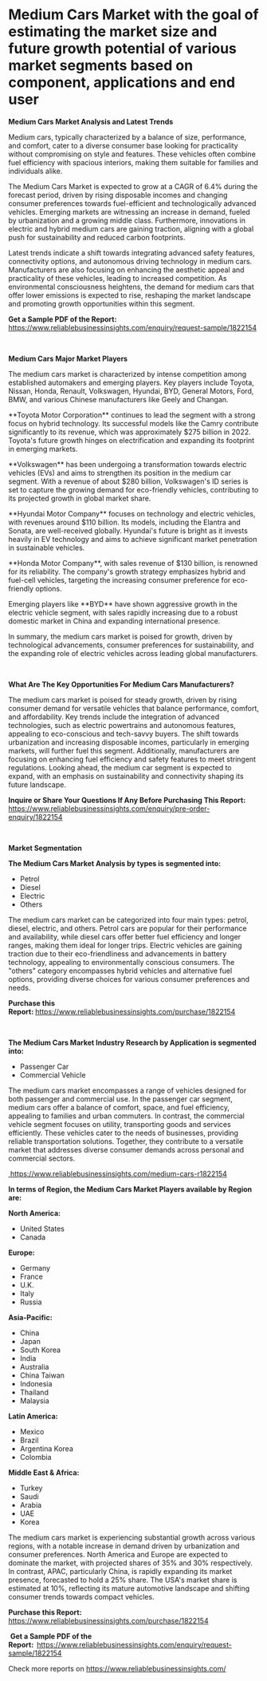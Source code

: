 <p><h1>Medium Cars Market with the goal of estimating the market size and future growth potential of various market segments based on component, applications and end user</h1></p><p><strong>Medium Cars Market Analysis and Latest Trends</strong></p>
<p><p>Medium cars, typically characterized by a balance of size, performance, and comfort, cater to a diverse consumer base looking for practicality without compromising on style and features. These vehicles often combine fuel efficiency with spacious interiors, making them suitable for families and individuals alike.</p><p>The Medium Cars Market is expected to grow at a CAGR of 6.4% during the forecast period, driven by rising disposable incomes and changing consumer preferences towards fuel-efficient and technologically advanced vehicles. Emerging markets are witnessing an increase in demand, fueled by urbanization and a growing middle class. Furthermore, innovations in electric and hybrid medium cars are gaining traction, aligning with a global push for sustainability and reduced carbon footprints.</p><p>Latest trends indicate a shift towards integrating advanced safety features, connectivity options, and autonomous driving technology in medium cars. Manufacturers are also focusing on enhancing the aesthetic appeal and practicality of these vehicles, leading to increased competition. As environmental consciousness heightens, the demand for medium cars that offer lower emissions is expected to rise, reshaping the market landscape and promoting growth opportunities within this segment.</p></p>
<p><strong>Get a Sample PDF of the Report:&nbsp;</strong> <a href="https://www.reliablebusinessinsights.com/enquiry/request-sample/1822154?utm_campaign=3499&utm_medium=2&utm_source=Github&utm_content=ia&utm_term=30032025&utm_id=medium-cars">https://www.reliablebusinessinsights.com/enquiry/request-sample/1822154</a></p>
<p>&nbsp;</p>
<p><strong>Medium Cars Major Market Players</strong></p>
<p><p>The medium cars market is characterized by intense competition among established automakers and emerging players. Key players include Toyota, Nissan, Honda, Renault, Volkswagen, Hyundai, BYD, General Motors, Ford, BMW, and various Chinese manufacturers like Geely and Changan.</p><p>**Toyota Motor Corporation** continues to lead the segment with a strong focus on hybrid technology. Its successful models like the Camry contribute significantly to its revenue, which was approximately $275 billion in 2022. Toyota's future growth hinges on electrification and expanding its footprint in emerging markets.</p><p>**Volkswagen** has been undergoing a transformation towards electric vehicles (EVs) and aims to strengthen its position in the medium car segment. With a revenue of about $280 billion, Volkswagen's ID series is set to capture the growing demand for eco-friendly vehicles, contributing to its projected growth in global market share.</p><p>**Hyundai Motor Company** focuses on technology and electric vehicles, with revenues around $110 billion. Its models, including the Elantra and Sonata, are well-received globally. Hyundai's future is bright as it invests heavily in EV technology and aims to achieve significant market penetration in sustainable vehicles.</p><p>**Honda Motor Company**, with sales revenue of $130 billion, is renowned for its reliability. The company's growth strategy emphasizes hybrid and fuel-cell vehicles, targeting the increasing consumer preference for eco-friendly options.</p><p>Emerging players like **BYD** have shown aggressive growth in the electric vehicle segment, with sales rapidly increasing due to a robust domestic market in China and expanding international presence.</p><p>In summary, the medium cars market is poised for growth, driven by technological advancements, consumer preferences for sustainability, and the expanding role of electric vehicles across leading global manufacturers.</p></p>
<p>&nbsp;</p>
<p><strong>What Are The Key Opportunities For Medium Cars Manufacturers?</strong></p>
<p><p>The medium cars market is poised for steady growth, driven by rising consumer demand for versatile vehicles that balance performance, comfort, and affordability. Key trends include the integration of advanced technologies, such as electric powertrains and autonomous features, appealing to eco-conscious and tech-savvy buyers. The shift towards urbanization and increasing disposable incomes, particularly in emerging markets, will further fuel this segment. Additionally, manufacturers are focusing on enhancing fuel efficiency and safety features to meet stringent regulations. Looking ahead, the medium car segment is expected to expand, with an emphasis on sustainability and connectivity shaping its future landscape.</p></p>
<p><strong>Inquire or Share Your Questions If Any Before Purchasing This Report:</strong> <a href="https://www.reliablebusinessinsights.com/enquiry/pre-order-enquiry/1822154?utm_campaign=3499&utm_medium=2&utm_source=Github&utm_content=ia&utm_term=30032025&utm_id=medium-cars">https://www.reliablebusinessinsights.com/enquiry/pre-order-enquiry/1822154</a></p>
<p>&nbsp;</p>
<p><strong>Market Segmentation</strong></p>
<p><strong>The Medium Cars Market Analysis by types is segmented into:</strong></p>
<p><ul><li>Petrol</li><li>Diesel</li><li>Electric</li><li>Others</li></ul></p>
<p><p>The medium cars market can be categorized into four main types: petrol, diesel, electric, and others. Petrol cars are popular for their performance and availability, while diesel cars offer better fuel efficiency and longer ranges, making them ideal for longer trips. Electric vehicles are gaining traction due to their eco-friendliness and advancements in battery technology, appealing to environmentally conscious consumers. The "others" category encompasses hybrid vehicles and alternative fuel options, providing diverse choices for various consumer preferences and needs.</p></p>
<p><strong>Purchase this Report:&nbsp;</strong><a href="https://www.reliablebusinessinsights.com/purchase/1822154?utm_campaign=3499&utm_medium=2&utm_source=Github&utm_content=ia&utm_term=30032025&utm_id=medium-cars">https://www.reliablebusinessinsights.com/purchase/1822154</a></p>
<p>&nbsp;</p>
<p><strong>The Medium Cars Market Industry Research by Application is segmented into:</strong></p>
<p><ul><li>Passenger Car</li><li>Commercial Vehicle</li></ul></p>
<p><p>The medium cars market encompasses a range of vehicles designed for both passenger and commercial use. In the passenger car segment, medium cars offer a balance of comfort, space, and fuel efficiency, appealing to families and urban commuters. In contrast, the commercial vehicle segment focuses on utility, transporting goods and services efficiently. These vehicles cater to the needs of businesses, providing reliable transportation solutions. Together, they contribute to a versatile market that addresses diverse consumer demands across personal and commercial sectors.</p></p>
<p><a href="https://www.reliablebusinessinsights.com/medium-cars-r1822154?utm_campaign=3499&utm_medium=2&utm_source=Github&utm_content=ia&utm_term=30032025&utm_id=medium-cars">&nbsp;https://www.reliablebusinessinsights.com/medium-cars-r1822154</a></p>
<p><strong>In terms of Region, the Medium Cars Market Players available by Region are:</strong></p>
<p>
    <p> <strong> North America: </strong>
        <ul>
            <li>United States</li>
            <li>Canada</li>
        </ul>
        </p> 
    <p> <strong> Europe: </strong>
        <ul>
            <li>Germany</li>
            <li>France</li>
            <li>U.K.</li>
            <li>Italy</li>
            <li>Russia</li>
        </ul>
        </p> 
    <p> <strong> Asia-Pacific: </strong>
        <ul>
            <li>China</li>
            <li>Japan</li>
            <li>South Korea</li>
            <li>India</li>
            <li>Australia</li>
            <li>China Taiwan</li>
            <li>Indonesia</li>
            <li>Thailand</li>
            <li>Malaysia</li>
        </ul>
        </p> 
    <p> <strong> Latin America: </strong>
        <ul>
            <li>Mexico</li>
            <li>Brazil</li>
            <li>Argentina Korea</li>
            <li>Colombia</li>
        </ul>
        </p> 
    <p> <strong> Middle East & Africa: </strong>
        <ul>
            <li>Turkey</li>
            <li>Saudi</li>
            <li>Arabia</li>
            <li>UAE</li>
            <li>Korea</li>
        </ul>
    </p>
    </p>
<p><p>The medium cars market is experiencing substantial growth across various regions, with a notable increase in demand driven by urbanization and consumer preferences. North America and Europe are expected to dominate the market, with projected shares of 35% and 30% respectively. In contrast, APAC, particularly China, is rapidly expanding its market presence, forecasted to hold a 25% share. The USA's market share is estimated at 10%, reflecting its mature automotive landscape and shifting consumer trends towards compact vehicles.</p></p>
<p><strong>Purchase this Report: </strong><a href="https://www.reliablebusinessinsights.com/purchase/1822154?utm_campaign=3499&utm_medium=2&utm_source=Github&utm_content=ia&utm_term=30032025&utm_id=medium-cars">https://www.reliablebusinessinsights.com/purchase/1822154</a></p>
<p>&nbsp;<strong>Get a Sample PDF of the Report:&nbsp;&nbsp;</strong><a href="https://www.reliablebusinessinsights.com/enquiry/request-sample/1822154?utm_campaign=3499&utm_medium=2&utm_source=Github&utm_content=ia&utm_term=30032025&utm_id=medium-cars">https://www.reliablebusinessinsights.com/enquiry/request-sample/1822154</a></p>
<p><strong></strong></p>
<p>Check more reports on <a href="https://www.reliablebusinessinsights.com/?utm_campaign=3499&utm_medium=2&utm_source=Github&utm_content=ia&utm_term=30032025&utm_id=medium-cars">https://www.reliablebusinessinsights.com/</a></p>